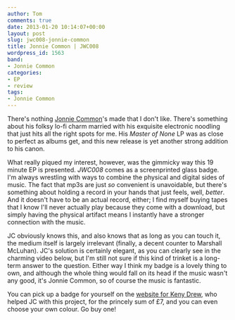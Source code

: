 ```yaml
---
author: Tom
comments: true
date: 2013-01-20 10:14:07+00:00
layout: post
slug: jwc008-jonnie-common
title: Jonnie Common | JWC008
wordpress_id: 1563
band:
- Jonnie Common
categories:
- EP
- review
tags:
- Jonnie Common
---
```


There's nothing [Jonnie Common](http://www.jonniecommon.com/content/)'s made that I don't like. There's something about his folksy lo-fi charm married with his exquisite electronic noodling that just hits all the right spots for me. His _Master of None_ LP was as close to perfect as albums get, and this new release is yet another strong addition to his canon.

What really piqued my interest, however, was the gimmicky way this 19 minute EP is presented. _JWC008_ comes as a screenprinted glass badge. I'm always wrestling with ways to combine the physical and digital sides of music. The fact that mp3s are just _so_ convenient is unavoidable, but there's something about holding a record in your hands that just feels, well, _better_. And it doesn't have to be an actual record, either; I find myself buying tapes that I know I'll never actually play because they come with a download, but simply having the physical artifact means I instantly have a stronger connection with the music.

JC obviously knows this, and also knows that as long as you can touch it, the medium itself is largely irrelevant (finally, a decent counter to Marshall McLuhan). JC's solution is certainly elegant, as you can clearly see in the charming video below, but I'm still not sure if this kind of trinket is a long-term answer to the question. Either way I think my badge is a lovely thing to own, and although the whole thing would fall on its head if the music wasn't any good, it's Jonnie Common, so of course the music is fantastic.

You can pick up a badge for yourself on the [website for Keny Drew](http://www.kenydrew.co.uk/#/tapebadge/4571819921), who helped JC with this project, for the princely sum of £7, and you can even choose your own colour. Go buy one!


